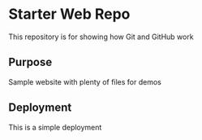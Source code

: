 # Starter Web Repo

This repository is for showing how Git and GitHub work

## Purpose

Sample website with plenty of files for demos

## Deployment

This is a simple deployment
